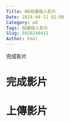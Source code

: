 ```yaml
---
Title: W8拍攝個人影片
Date: 2024-04-11 02:00
Category: w8
Tags: 拍攝個人影片
Slug: 3020240411
Author: kmol
---
```


完成影片

<!-- PELICAN_END_SUMMARY -->
# 完成影片
# 上傳影片